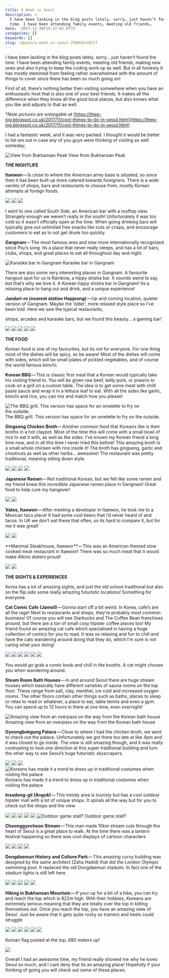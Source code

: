 ```yaml
---
title: A Week in Seoul
description: >-
  I have been lacking in the blog posts lately, sorry… just haven’t found the
  time. I have been attending family events, meeting old friends…
date: '2017-11-30T15:37:02.977Z'
categories: []
keywords: []
slug: /@pyan/a-week-in-seoul-2598ddcd421f
---
```


I have been lacking in the blog posts lately, sorry… just haven’t found the time. I have been attending family events, meeting old friends, making new ones and also trying to keep the coding work up as well. But in all honesty it has mostly stemmed from feeling rather overwhelmed with the amount of things to cover since there has been so much going on!

First of all, there’s nothing better then visiting somewhere when you have an enthusiastic host that is also one of your best friends. It makes all the difference when they know all the good local places, but also knows what you like and adjusts to that as well.

\*_Note pictures are enlargable at_ [https://thep-log.blogspot.co.uk/2017/11/cool-things-to-do-in-seoul.html](https://thep-log.blogspot.co.uk/2017/11/cool-things-to-do-in-seoul.html)

I had a fantastic week, and it was very packed. I thought it would be better to list em out in case any of you guys were thinking of visiting as well someday;

![View from Bukhansan Peak](https://cdn-images-1.medium.com/max/800/0*BBJKVbLm91mSN5TT.jpg)
View from Bukhansan Peak

**THE NIGHTLIFE**

**Itaewon** — Is close to where the American army base is situated, so since then it has been built up more catered towards foreigners. There is a wide variety of shops, bars and restaurants to choose from, mostly Korean attempts at foreign foods.

![](https://cdn-images-1.medium.com/max/800/0*OOaOv4-7vM3gNVF_.jpg)
![](https://cdn-images-1.medium.com/max/800/0*QTHSX8WTDFYtSPUo.jpg)
![](https://cdn-images-1.medium.com/max/800/0*-f2HDX3js7WLYkPu.jpg)

I went to one called South Side, an American bar with a rooftop view. Strangely enough we weren’t really in the south! Unfortunately it was too cold so it wasn’t officially open at the time. When going drinking bars will typically give out unlimited free snacks like nuts or crisps, and encourage customers to eat as to not get drunk too quickly.

**Gangnam** — The most famous area and now more internationally recognized since Psy’s song. Its a place that never really sleeps, and has a lot of bars, clubs, shops, and great places to eat all throughout day and night.

![Karaoke bar in Gangnam](https://cdn-images-1.medium.com/max/800/0*vi4bVAhLV370c7Zj.jpg)
Karaoke bar in Gangnam

There are also some very interesting places in Gangnam. A favourite hangout spot for us is Rainbow, a hippy shisha bar. It sounds weird to say, but that’s why we love it. A Korean hippy shisha bar in Gangnam! Its a relaxing place to hang out and drink, and a unique experience!

**Jandari-ro (nearest station Hapjeong)** — Up and coming location, quieter version of Gangnam. Maybe the ‘older’, more relaxed style place so I’ve been told. Here we saw the typical restaurants,

shops, arcades and karaoke bars, but we found this beauty… a gaming bar!

![](https://cdn-images-1.medium.com/max/800/0*Cguem9sjJHyoT2L7.jpg)
![](https://cdn-images-1.medium.com/max/800/0*wWe2QKBc4WKG7t8Q.jpg)
![](https://cdn-images-1.medium.com/max/800/0*uavCafgTVhGFQw1e.jpg)
![](https://cdn-images-1.medium.com/max/800/0*6nDvSP4ni76QEtU9.jpg)
![](https://cdn-images-1.medium.com/max/800/0*nk4LTayvWrV32Y5-.jpg)

**THE FOOD**

Korean food is one of my favourites, but its not for everyone. For one thing most of the dishes will be spicy, so be aware! Most of the dishes will come with sides, which will be small plates of pickled vegetables, and of course the world famous kimchi.

**Korean BBQ** — This is classic first meal that a Korean would typically take his visiting friend to. You will be given raw beef, belly pork, or prawns to cook on a grill on a custom table. The idea is to get some meat with chilli paste sauce and wrap it in a lettuce leaf to eat. With all the sides like garlic, kimchi and rice, you can mix and match how you please!

![The BBQ grill. This version has space for an omelette to fry on the outside.](https://cdn-images-1.medium.com/max/800/0*tWOd5GWSom2s2kCU.jpg)
The BBQ grill. This version has space for an omelette to fry on the outside.

**Gingseng Chicken Broth** — Another common food that Koreans like is their broths in a hot claypot. Most of the time this will come with a small bowl of rice to eat it with, as well as the sides. I’ve known my Korean friend a long time now, and in all this time I never tried this before! This amazing broth is a small whole chicken with rice inside it! The broth has gingseng, garlic and chestnuts as well as other herbs… awesome! The restaurant was pretty traditional, meaning sitting down style.

![](https://cdn-images-1.medium.com/max/800/0*qAXckJTAK0xa-gao.jpg)
![](https://cdn-images-1.medium.com/max/800/0*zVEVBDhRzE_i5vkD.jpg)
![](https://cdn-images-1.medium.com/max/800/0*PCin5pONP_Wnd692.jpg)
![](https://cdn-images-1.medium.com/max/800/0*bzTBnvWfNoroVcnm.jpg)

**Japanese Ramen** — Not traditional Korean, but we felt like some ramen and my friend knew this incredible Japanese ramen place in Gangnam! Great food to help cure my hangover!

![](https://cdn-images-1.medium.com/max/800/0*UxBfqGd4xKosnfrh.jpg)
![](https://cdn-images-1.medium.com/max/800/0*nTscEiAGWDIhwm_-.jpg)

**Vatos, Itaewon** — After meeting a developer in Itaewon, he took me to a Mexican taco place! It had some cool beers that I’d never heard of and tacos. In UK we don’t eat these that often, so its hard to compare it, but for me it was great!

![](https://cdn-images-1.medium.com/max/800/0*TufSfpphWnN1lwEv.jpg)
![](https://cdn-images-1.medium.com/max/800/0*3QTP151YYnSj_l7Z.jpg)

**Manimal Steakhouse, Itaewon **— This was an American themed slow cooked meat restaurant in Itaewon! There was so much meat that it would make Atkins dieters proud!

![](https://cdn-images-1.medium.com/max/800/0*-d0hU-LvwigWEYge.jpg)
![](https://cdn-images-1.medium.com/max/800/0*33Z4ObcXd6Q4Hjts.jpg)

**THE SIGHTS & EXPERIENCES**

Korea has a lot of amazing sights, and just the old school traditional but also on the flip side some really amazing futuristic locations! Something for everyone.

**Cat Comic Cafe (Jamsil)** — Gonna start off a bit weird. In Korea, cafe’s are all the rage! Next to restaurants and shops, they’re probably most common business! Of course you will see Starbucks and The Coffee Bean franchises around, but there are a ton of small cosy hipster coffee places too! My friend found an amazing cat cafe which specialised in having a huge collection of comics for you to read. It was so relaxing and fun to chill and have the cats wandering around doing that they do, which I’m sure is not caring what your doing!

![](https://cdn-images-1.medium.com/max/800/0*GmosSjrWOKsfaKVO.jpg)
![](https://cdn-images-1.medium.com/max/800/0*nMdnS0ORUj-SJPsV.jpg)
![](https://cdn-images-1.medium.com/max/800/0*gV7wKXTcsQLANoE9.jpg)
![](https://cdn-images-1.medium.com/max/800/0*AHbffx91RsXIJG-Z.jpg)
![](https://cdn-images-1.medium.com/max/800/0*7BViV6jUNa5H1MKr.jpg)
![](https://cdn-images-1.medium.com/max/800/0*xIw-kwkhlzQajOv1.jpg)

You would go grab a comic book and chill in the booths. A cat might choose you when wandering around.

**Steam Room Bath Houses** — In and around Seoul there are huge stream houses which basically have different varieties of sauna rooms on the top floor. These range from salt, clay, menthel, ice cold and increased oxygen rooms. The other floors contain other things such as baths, places to sleep or relax to read or whatever, a place to eat, table tennis and even a gym. You can spend up to 12 hours in there at one time, even overnight!

![Amazing view from an overpass on the way from the Korean bath house](https://cdn-images-1.medium.com/max/800/0*6iBEQZk7rgUHS2CM.jpg)
Amazing view from an overpass on the way from the Korean bath house

**Gyeongbokgung Palace** — Close to where I had the chicken broth, we went to check out the palace. Unfortunately we got there too late at like 4pm and it was closed to go inside. The view is still amazing though, and it was really contrasting to look one direction at this super traditional building and turn the other way to see Seoul’s huge futuristic skyscrapers.

![](https://cdn-images-1.medium.com/max/800/0*AY-JGm3dI9InZxHX.jpg)
![](https://cdn-images-1.medium.com/max/800/0*sEhZzQ_9_Wcu0-zc.JPG)
![](https://cdn-images-1.medium.com/max/800/0*OyvfvEVk01c3zCwM.jpg)
![Koreans has made it a trend to dress up in traditional costumes when visiting the palace](https://cdn-images-1.medium.com/max/800/0*cYCf-5ruPg3mKzDk.jpg)
Koreans has made it a trend to dress up in traditional costumes when visiting the palace

**Insadong-gil (Anguk)** — This trendy area is touristy but has a cool outdoor hipster mall with a lot of unique shops. It spirals all the way but for you to check out the shops and the view

![](https://cdn-images-1.medium.com/max/800/0*MI8y_R0XcVAF2_jO.jpg)
![](https://cdn-images-1.medium.com/max/800/0*6ZMLBNdIMFHFaTxw.jpg)
![](https://cdn-images-1.medium.com/max/800/0*pXOG6bo2IMLrUm-X.jpg)
![](https://cdn-images-1.medium.com/max/800/0*fdjJiVfw2HFDdMSI.jpg)
![](https://cdn-images-1.medium.com/max/800/0*QRZVQRbVXX0kp3cB.jpg)
![Outdoor game stall?](https://cdn-images-1.medium.com/max/800/0*eVljVRC6gpZ8t7S_.jpg)
Outdoor game stall?

**Cheonggyecheon Stream** — This man made 10km stream cuts through the heart of Seoul is a great place to walk. At the time there was a lantern festival happening so there was cool displays of cartoon characters

![](https://cdn-images-1.medium.com/max/800/0*QX_nQy9itdGaRDC-.jpg)
![](https://cdn-images-1.medium.com/max/800/0*xYJSPCz7gdoKTTCw.jpg)
![](https://cdn-images-1.medium.com/max/800/0*EoA4ZsMfVMG05Tu9.jpg)
![](https://cdn-images-1.medium.com/max/800/0*BUl1n64DO8qgPiER.jpg)

**Dongdaemun History and Culture Park** — This amazing curvy building was designed by the same architect (Zaha Hadid) that did the London Olympic swimming pool. It replaced the old Dongdaemun staduim. In fact one of the stadium lights is still left here.

![](https://cdn-images-1.medium.com/max/800/0*-eLKZQTVlqhu9yxE.jpg)
![](https://cdn-images-1.medium.com/max/800/0*foR7l6rIq_Yv1655.jpg)
![](https://cdn-images-1.medium.com/max/800/0*1w0iKLhv7C1eLehC.jpg)
![](https://cdn-images-1.medium.com/max/800/0*c2FmAiuaMlkFgWA6.jpg)
![](https://cdn-images-1.medium.com/max/800/0*uVPOyM-9un0guL-9.jpg)

**Hiking in Bukhansan Mountain** — If your up for a bit of a hike, you can try and reach the top which is 822m high. With their hobbies, Koreans are extremely serious meaning that they are totally over the top in kitting themselves out. Once you reach the top, you have an amazing view of Seoul. Just be aware that it gets quite rocky so trainers and heels could struggle

![](https://cdn-images-1.medium.com/max/800/0*4vXgMxwPvi3gVh9C.jpg)
![](https://cdn-images-1.medium.com/max/800/0*hngvWehTTfE1jM-E.jpg)
![](https://cdn-images-1.medium.com/max/800/0*vZUiP2JlFYIvPGg4.jpg)
![](https://cdn-images-1.medium.com/max/800/0*v_Qeo4aNNVY2PPj1.jpg)
![](https://cdn-images-1.medium.com/max/800/0*kZ7vEwH84zjTjnv3.jpg)
![](https://cdn-images-1.medium.com/max/800/0*4LfD3P7twOATS7Ln.jpg)

Korean flag posted at the top, 880 meters up!

![](https://cdn-images-1.medium.com/max/800/0*VIsC7ykXV2aFNgDL.jpg)

Overall I had an awesome time, my friend really showed me why he loves Seoul so much, and I cant deny that its an amazing place! Hopefully if your thinking of going you will check out some of these places.